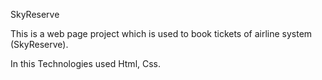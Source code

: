 SkyReserve

This is a web page project which is used to book tickets of airline system (SkyReserve).

In this Technologies used Html, Css. 

